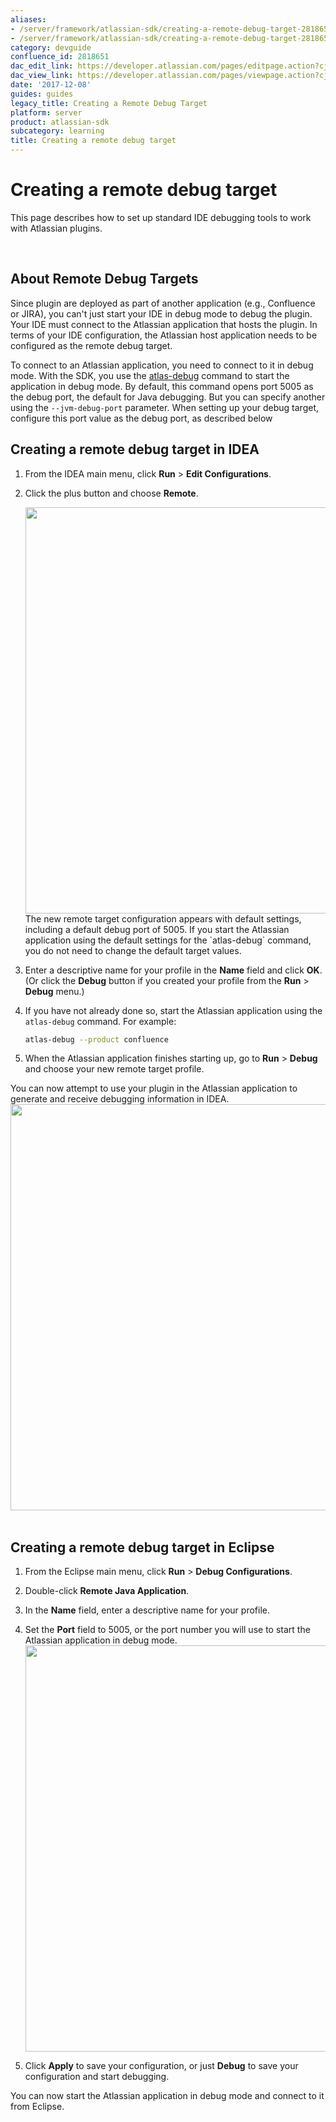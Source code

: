 ```yaml
---
aliases:
- /server/framework/atlassian-sdk/creating-a-remote-debug-target-2818651.html
- /server/framework/atlassian-sdk/creating-a-remote-debug-target-2818651.md
category: devguide
confluence_id: 2818651
dac_edit_link: https://developer.atlassian.com/pages/editpage.action?cjm=wozere&pageId=2818651
dac_view_link: https://developer.atlassian.com/pages/viewpage.action?cjm=wozere&pageId=2818651
date: '2017-12-08'
guides: guides
legacy_title: Creating a Remote Debug Target
platform: server
product: atlassian-sdk
subcategory: learning
title: Creating a remote debug target
---
```

# Creating a remote debug target

This page describes how to set up standard IDE debugging tools to work with Atlassian plugins.

 

## About Remote Debug Targets

Since plugin are deployed as part of another application (e.g., Confluence or JIRA), you can't just start your IDE in debug mode to debug the plugin. Your IDE must connect to the Atlassian application that hosts the plugin. In terms of your IDE configuration, the Atlassian host application needs to be configured as the remote debug target.

To connect to an Atlassian application, you need to connect to it in debug mode. With the SDK, you use the [atlas-debug](/server/framework/atlassian-sdk/atlas-debug) command to start the application in debug mode. By default, this command opens port 5005 as the debug port, the default for Java debugging. But you can specify another using the `--jvm-debug-port` parameter. When setting up your debug target, configure this port value as the debug port, as described below

## Creating a remote debug target in IDEA

1.  From the IDEA main menu, click **Run** &gt; **Edit Configurations**.
2.  Click the plus button and choose **Remote**.  
      
    <img src="/server/framework/atlassian-sdk/images/intellijideadebugging-03.png" width="650" />  
    The new remote target configuration appears with default settings, including a default debug port of 5005. If you start the Atlassian application using the default settings for the `atlas-debug` command, you do not need to change the default target values.
3.  Enter a descriptive name for your profile in the **Name** field and click **OK**. (Or click the **Debug** button if you created your profile from the **Run** &gt; **Debug** menu.) 
4.  If you have not already done so, start the Atlassian application using the `atlas-debug` command. For example:

    ``` bash
    atlas-debug --product confluence
    ```

5.  When the Atlassian application finishes starting up, go to **Run** &gt; **Debug** and choose your new remote target profile.

You can now attempt to use your plugin in the Atlassian application to generate and receive debugging information in IDEA.  
<img src="/server/framework/atlassian-sdk/images/intellijideadebugging-01.png" width="650" /> 

## Creating a remote debug target in Eclipse

1.  From the Eclipse main menu, click **Run** &gt; **Debug Configurations**.
2.  Double-click **Remote Java Application**.
3.  In the **Name** field, enter a descriptive name for your profile.
4.  Set the **Port** field to 5005, or the port number you will use to start the Atlassian application in debug mode.  
    <img src="/server/framework/atlassian-sdk/images/eclipsedebugging-01.jpg" width="650" />  
      
5.  Click **Apply** to save your configuration, or just **Debug** to save your configuration and start debugging.

You can now start the Atlassian application in debug mode and connect to it from Eclipse.




















































































































































